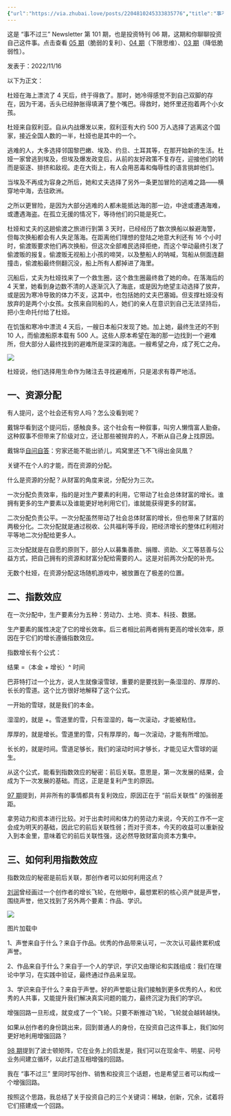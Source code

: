 ```yaml
---
{"url":"https://via.zhubai.love/posts/2204810245333835776","title":"事不过三 No-101 投资自己的三件事 (投资特刊 06)","date":"2022-11-19 19:45:45","tag":null,"banner":"https://imgs.zhubai.love/1225cec194bc4873a078e95f7f2be4cc.png","banner_icon":"🔖","dg-publish":true,"dg-permalink":"/投资自己的三件事","permalink":"/投资自己的三件事/","dgPassFrontmatter":true}
---
```


这是 “事不过三” Newsletter 第 101 期，也是投资特刊 06 期，这期和你聊聊投资自己这件事。点击查看 [05 期](https://via.zhubai.love/posts/2194585664341671936)（脆弱的复利）、[04 期](https://via.zhubai.love/posts/2181855815521980416)（下限思维）、[03 期](https://via.zhubai.love/posts/2169163245301534720)（降低脆弱性）。

发表于：2022/11/16

以下为正文：

杜娅在海上漂流了 4 天后，终于得救了。那时，她冷得感觉不到自己双脚的存在，因为干渴，舌头已经肿胀得填满了整个嘴巴。得救时，她怀里还抱着两个小女孩。

杜娅来自叙利亚。自从内战爆发以来，叙利亚有大约 500 万人选择了逃离这个国家，接近全国人数的一半，杜娅也是其中的一个。

逃难的人，大多选择邻国黎巴嫩、埃及、约旦、土耳其等，在那开始新的生活。杜娅一家曾逃到埃及，但埃及爆发政变后，从前的友好政策不复存在，迎接他们的转而是驱逐、排挤和敌视。走在大街上，有人会用恶毒和侮辱性的语言挑衅他们。

当埃及不再成为容身之所后，她和丈夫选择了另外一条更加冒险的逃难之路——横穿地中海，去往欧洲。

之所以更冒险，是因为大部分逃难的人都未能抵达海的那一边，中途或遭遇海难，或遭遇海盗。在孤立无援的情况下，等待他们的只能是死亡。

杜娅和丈夫的这趟偷渡之旅进行到第 3 天时，已经经历了数次换船以躲避海警，但每次换船都会有人失足落海。在距离他们理想的登陆之地意大利还有 16 个小时时，偷渡贩要求他们再次换船，但这次全部难民选择拒绝，而这个举动最终引发了偷渡贩的报复。偷渡贩无视船上小孩的啼哭，以及整船人的呐喊，驾船从侧面连翻撞击，偷渡船最终侧翻沉没，船上所有人都掉进了海里。

沉船后，丈夫为杜娅找来了一个救生圈，这个救生圈最终救了她的命。在落海后的 4 天里，她看到身边数不清的人逐渐沉入了海底，或是因为绝望主动选择了放弃，或是因为寒冷导致的体力不支，这其中，也包括她的丈夫巴塞姆。但支撑杜娅没有放弃的是两个小女孩。女孩来自同船的人，她们的亲人在意识到自己无法坚持后，把小生命托付给了杜娅。

在饥饿和寒冷中漂流 4 天后，一艘日本船只发现了她。加上她，最终生还的不到 10 人，而偷渡船原本载有 500 人。这些人原本希望在海的那一边找到一个避难所，但大部分人最终找到的避难所是深深的海底。一艘希望之舟，成了死亡之舟。

![](https://imgs.zhubai.love/736cc716c6334e7c994ccbadba3614f2.jpg)

杜娅说，他们选择用生命作为赌注去寻找避难所，只是渴求有尊严地活。

## 一、资源分配

有人提问，这个社会还有穷人吗？怎么没看到呢？

戴锦华看到这个提问后，感触良多。这个社会有一种叙事，叫穷人懒惰富人勤奋。这种叙事不但带来了阶级对立，还让那些被抛弃的人，不断从自己身上找原因。

戴锦华[自问自答](https://www.bilibili.com/video/BV1M441187tW)：穷家还能不能出骄儿，鸡窝里还飞不飞得出金凤凰？

关键不在个人的才能，而在资源的分配。

什么是资源的分配？从财富的角度来说，分配分为三次。

一次分配负责效率，指的是对生产要素的利用，它带动了社会总体财富的增长。谁拥有更多的生产要素以及谁能更好地利用它们，谁就能获得更多的财富。

二次分配负责公平。一次分配虽然带动了社会总体财富的增长，但也带来了财富的两极分化。二次分配就是通过税收、公共福利等手段，把经济增长的整体红利相对平等地二次分配给更多人。

三次分配就是在自愿的原则下，部分人以募集善款、捐赠、资助、义工等慈善与公益方式，把自己拥有的资源和财富分配给需要的人。这是对前两次分配的补充。

无数个杜娅，在资源分配这场随机游戏中，被放置在了极差的位置。

## 二、指数效应

在一次分配中，生产要素分为五种：劳动力、土地、资本、科技、数据。

生产要素的属性决定了它的增长效率。后三者相比前两者拥有更高的增长效率，原因在于它们的增长遵循指数效应。

指数增长有个公式：

结果 =（本金 + 增长）^ 时间

巴菲特打过一个比方，说人生就像滚雪球，重要的是要找到一条湿湿的、厚厚的、长长的雪道。这个比方很好地解释了这个公式。

一开始的雪球，就是我们的本金。

湿湿的，就是 +。雪道里的雪，只有湿湿的，每一次滚动，才能被粘住。

厚厚的，就是增长。雪道里的雪，只有厚厚的，每一次滚动，才能有所增加。

长长的，就是时间。雪道足够长，我们的滚动时间才够长，才能见证大雪球的诞生。

从这个公式，能看到指数效应的秘密：前后关联。意思是，第一次发展的结果，会成为下一次发展的基础。而这，正是是复利产生的原因。

[97 期](https://via.zhubai.love/posts/2194585664341671936)提到，并非所有的事情都具有复利效应，原因正在于 “前后关联性” 的强弱差距。

拿劳动力和资本进行比较。对于出卖时间和体力的劳动力来说，今天的工作不一定会成为明天的基础，因此它的前后关联性弱；而对于资本，今天的收益可以重新投入到本金里，意味着它的前后关联性强，这必然导致财富向资本方集中。

## 三、如何利用指数效应

指数效应的秘密是前后关联，那创作者可以如何利用这点？

[刘润](https://mp.weixin.qq.com/s/MWWiNNNQMIVHP7m3VRhjLg)曾经画过一个创作者的增长飞轮，在他眼中，最想累积的核心资产就是声誉，围绕声誉，他又找到了另外两个要素：作品、学识。

![](https://imgs.zhubai.love/7e79460df92042bcb631a6616a00b879.jpg)

图片加载中

1、声誉来自于什么？来自于作品。优秀的作品带来认可，一次次认可最终累积成声誉。

2、作品来自于什么？来自于一个人的学识，学识又由理论和实践组成：我们在理论中学习，在实践中验证，最终通过作品来呈现。

3、学识来自于什么？来自于声誉。好的声誉能让我们接触到更多优秀的人，和优秀的人共事，又能提升我们解决真实问题的能力，最终沉淀为我们的学识。

增强回路一旦形成，就变成了一个飞轮。只要不断推动飞轮，飞轮就会越转越快。

如果从创作者的身份跳出来，回到普通人的身份，在投资自己这件事上，我们如何更好地利用增强回路？

[98 期](https://via.zhubai.love/posts/2197107252123865088)提到了波士顿矩阵，它在业务上的启发是，我们可以在现金牛、明星、问号业务间建立循环，以此打造互相增强的回路。

我在 “事不过三” 里同时写创作、销售和投资三个话题，也是希望三者可以构成一个增强回路。

按照这个思路，我总结了关于投资自己的三个关键词：稀缺，创新，冗余，试着将它们搭建成一个回路。
